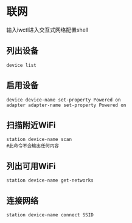 # 联网
输入iwctl进入交互式网络配置shell
## 列出设备
```
device list
```
## 启用设备
```
device device-name set-property Powered on
adapter adapter-name set-property Powered on
```
## 扫描附近WiFi
```
station device-name scan 
#此命令不会输出任何内容
```
## 列出可用WiFi
```
station device-name get-networks
```
## 连接网络
```
station device-name connect SSID
```
